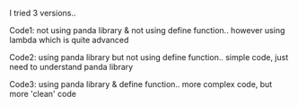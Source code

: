 I tried 3 versions..

Code1: not using panda library & not using define function.. however using lambda which is quite advanced

Code2: using panda library but not using define function.. simple code, just need to understand panda library

Code3: using panda library & define function.. more complex code, but more 'clean' code
